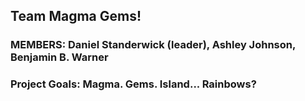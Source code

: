 ## Team Magma Gems!

### MEMBERS: Daniel Standerwick (leader), Ashley Johnson, Benjamin B. Warner

### Project Goals: Magma. Gems. Island... Rainbows?

